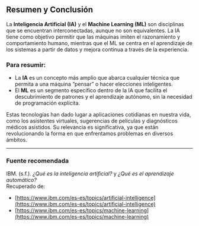 ## Resumen y Conclusión

La **Inteligencia Artificial (IA)** y el **Machine Learning (ML)** son disciplinas que se encuentran interconectadas, aunque no son equivalentes. La IA tiene como objetivo permitir que las máquinas imiten el razonamiento y comportamiento humano, mientras que el ML se centra en el aprendizaje de los sistemas a partir de datos y mejora continua a través de la experiencia.

### Para resumir:
- La **IA** es un concepto más amplio que abarca cualquier técnica que permita a una máquina “pensar” o hacer elecciones inteligentes.  
- El **ML** es un segmento específico dentro de la IA que facilita el descubrimiento de patrones y el aprendizaje autónomo, sin la necesidad de programación explícita.  

Estas tecnologías han dado lugar a aplicaciones cotidianas en nuestra vida, como los asistentes virtuales, sugerencias de películas y diagnósticos médicos asistidos. Su relevancia es significativa, ya que están revolucionando la forma en que enfrentamos problemas en diversos ámbitos.  

---

### Fuente recomendada
IBM. (s.f.). *¿Qué es la inteligencia artificial?* y *¿Qué es el aprendizaje automático?*  
Recuperado de:  
- [https://www.ibm.com/es-es/topics/artificial-intelligence](https://www.ibm.com/es-es/topics/artificial-intelligence)  
- [https://www.ibm.com/es-es/topics/machine-learning](https://www.ibm.com/es-es/topics/machine-learning)
